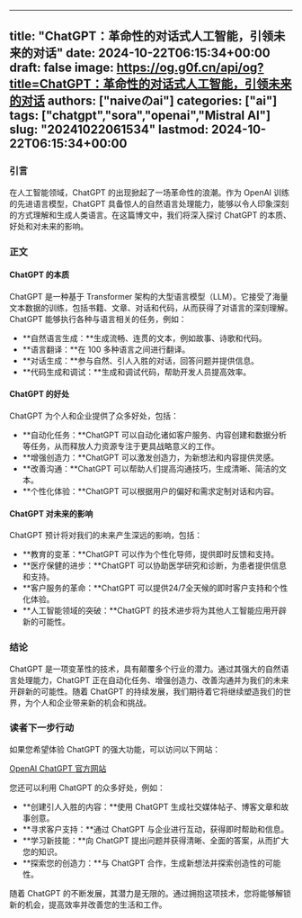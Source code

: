 
---
title: "ChatGPT：革命性的对话式人工智能，引领未来的对话"
date: 2024-10-22T06:15:34+00:00
draft: false
image: https://og.g0f.cn/api/og?title=ChatGPT：革命性的对话式人工智能，引领未来的对话
authors: ["naiveのai"]
categories: ["ai"]
tags: ["chatgpt","sora","openai","Mistral AI"]
slug: "20241022061534"
lastmod: 2024-10-22T06:15:34+00:00
---
### 引言

在人工智能领域，ChatGPT 的出现掀起了一场革命性的浪潮。作为 OpenAI 训练的先进语言模型，ChatGPT 具备惊人的自然语言处理能力，能够以令人印象深刻的方式理解和生成人类语言。在这篇博文中，我们将深入探讨 ChatGPT 的本质、好处和对未来的影响。

### 正文

#### ChatGPT 的本质

ChatGPT 是一种基于 Transformer 架构的大型语言模型（LLM）。它接受了海量文本数据的训练，包括书籍、文章、对话和代码，从而获得了对语言的深刻理解。ChatGPT 能够执行各种与语言相关的任务，例如：

* **自然语言生成：**生成流畅、连贯的文本，例如故事、诗歌和代码。
* **语言翻译：**在 100 多种语言之间进行翻译。
* **对话生成：**参与自然、引人入胜的对话，回答问题并提供信息。
* **代码生成和调试：**生成和调试代码，帮助开发人员提高效率。

#### ChatGPT 的好处

ChatGPT 为个人和企业提供了众多好处，包括：

* **自动化任务：**ChatGPT 可以自动化诸如客户服务、内容创建和数据分析等任务，从而释放人力资源专注于更具战略意义的工作。
* **增强创造力：**ChatGPT 可以激发创造力，为新想法和内容提供灵感。
* **改善沟通：**ChatGPT 可以帮助人们提高沟通技巧，生成清晰、简洁的文本。
* **个性化体验：**ChatGPT 可以根据用户的偏好和需求定制对话和内容。

#### ChatGPT 对未来的影响

ChatGPT 预计将对我们的未来产生深远的影响，包括：

* **教育的变革：**ChatGPT 可以作为个性化导师，提供即时反馈和支持。
* **医疗保健的进步：**ChatGPT 可以协助医学研究和诊断，为患者提供信息和支持。
* **客户服务的革命：**ChatGPT 可以提供24/7全天候的即时客户支持和个性化体验。
* **人工智能领域的突破：**ChatGPT 的技术进步将为其他人工智能应用开辟新的可能性。

### 结论

ChatGPT 是一项变革性的技术，具有颠覆多个行业的潜力。通过其强大的自然语言处理能力，ChatGPT 正在自动化任务、增强创造力、改善沟通并为我们的未来开辟新的可能性。随着 ChatGPT 的持续发展，我们期待着它将继续塑造我们的世界，为个人和企业带来新的机会和挑战。

### 读者下一步行动

如果您希望体验 ChatGPT 的强大功能，可以访问以下网站：

[OpenAI ChatGPT 官方网站](https://chatgpt.openai.com/)

您还可以利用 ChatGPT 的众多好处，例如：

* **创建引人入胜的内容：**使用 ChatGPT 生成社交媒体帖子、博客文章和故事创意。
* **寻求客户支持：**通过 ChatGPT 与企业进行互动，获得即时帮助和信息。
* **学习新技能：**向 ChatGPT 提出问题并获得清晰、全面的答案，从而扩大您的知识。
* **探索您的创造力：**与 ChatGPT 合作，生成新想法并探索创造性的可能性。

随着 ChatGPT 的不断发展，其潜力是无限的。通过拥抱这项技术，您将能够解锁新的机会，提高效率并改善您的生活和工作。